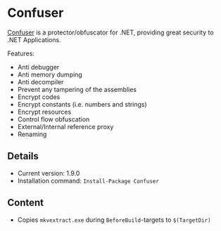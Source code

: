 Confuser
===

[Confuser] is a protector/obfuscator for .NET, providing great security to .NET Applications.

Features:
  - Anti debugger
  - Anti memory dumping
  - Anti decompiler
  - Prevent any tampering of the assemblies
  - Encrypt codes
  - Encrypt constants (i.e. numbers and strings)
  - Encrypt resources
  - Control flow obfuscation
  - External/Internal reference proxy
  - Renaming

Details
---
  - Current version: 1.9.0
  - Installation command: ``Install-Package Confuser``

Content
---
  - Copies ``mkvextract.exe`` during ``BeforeBuild``-targets to ``$(TargetDir)``

[Confuser]:   http://confuser.codeplex.com/